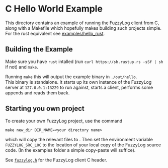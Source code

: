 # C Hello World Example

This directory contains an example of running the FuzzyLog client from C, along
with a Makefile which hopefully makes building such projects simple. For the
rust equivalent see [examples/hello_rust](../hello_rust).

## Building the Example

Make sure you have `rust` intalled (run `curl https://sh.rustup.rs -sSf | sh` if not)
and `make`.

Running `make` this will output the example binary in `./out/hello`.  
This binary is standalone. It starts up its own instance of the
FuzzyLog server at `127.0.0.1:13229` to run against,
starts a client, performs some appends and reads them back.

## Starting you own project

To create your own FuzzyLog project, use the command

    make new_dir DIR_NAME=<your directory name>

which will copy the relevant files to <your directory name>.
Then set the environment variable `FUZZYLOG_SRC_LOC` to the location of your
local copy of the FuzzyLog source code.
(In the examples folder a simple copy-paste will suffice).

See [`fuzzylog.h`](../../fuzzylog.h) for the FuzzyLog client C header.
